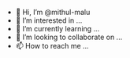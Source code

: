 - 👋 Hi, I’m @mithul-malu
- 👀 I’m interested in ...
- 🌱 I’m currently learning ...
- 💞️ I’m looking to collaborate on ...
- 📫 How to reach me ...

<!---
mithul-malu/mithul-malu is a ✨ special ✨ repository because its `README.md` (this file) appears on your GitHub profile.
You can click the Preview link to take a look at your changes.
--->
